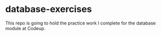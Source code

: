 # database-exercises
This repo is going to hold the practice work I complete for the database module at Codeup.




